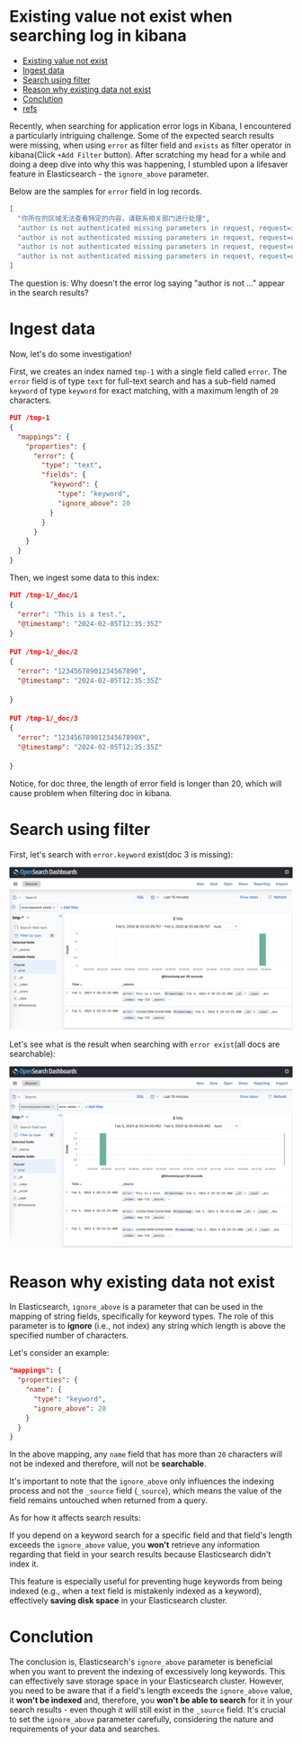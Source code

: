 # Existing value not exist when searching log in kibana

<!-- toc -->

- [Existing value not exist](#existing-value-not-exist)
- [Ingest data](#ingest-data)
- [Search using filter](#search-using-filter)
- [Reason why existing data not exist](#reason-why-existing-data-not-exist)
- [Conclution](#conclution)
- [refs](#refs)

<!-- tocstop -->

Recently, when searching for application error logs in Kibana, I encountered a particularly intriguing challenge. Some of the expected search results were missing, when using `error` as filter field and `exists` as filter operator in kibana(Click `+Add Filter` button). After scratching my head for a while and doing a deep dive into why this was happening, I stumbled upon a lifesaver feature in Elasticsearch - the `ignore_above` parameter.

Below are the samples for `error` field in log records.

```json
[
  "你所在的区域无法查看特定的内容，请联系相关部门进行处理",
  "author is not authenticated missing parameters in request, request=id_is:Kp3mE5QJwVHkM1Wl3xCg client_id_is:MoNRe2Qxvz4nR8R9oZtA payment_number:\"jXb9q8flSY6vQIpV3GtE\" order_detail_id:L3R9mU1W8pN9gKuH6Wz deliver_timestamp:{seconds:QG4cP2a0QK6SxI6D0EbR} resp=internal_code:INTERNAL_CODE_PAYMENT_NOT_FOUND result_description:\"INTERNAL_CODE_PAYMENT_NOT_FOUND\"",
  "author is not authenticated missing parameters in request, request=user_id_is:T7L3b4HnE1pM6L9QeXy5 client_id_is:w1L6i0uJ3S0A9X6K4G5 payment_number:\"K0l6W0kR2rH9Y0O5Z0x8\" order_detail_id:J2A0B1Z4uE9X7Y2W7L0E deliver_timestamp:{seconds:1I3lC6nT8Q4N7j0X4I6v} resp=internal_code:INTERNAL_CODE_PAYMENT_NOT_FOUND result_description:\"INTERNAL_CODE_PAYMENT_NOT_FOUND\"",
  "author is not authenticated missing parameters in request, request=user_id_is:G5B9kS6pJ3C7H0D8K6M4 client_id_is:w9R0V6mF3A8D4H1G2G6 payment_number:\"Z3R0b8D7uJ2Z4Q5W7X6E\" order_detail_id:Y7T2R8X1vI6E0G3C7M3E deliver_timestamp:{seconds:4K6G9O5N3fP1K6S7R8Y} resp=internal_code:INTERNAL_CODE_PAYMENT_NOT_FOUND result_description:\"INTERNAL_CODE_PAYMENT_NOT_FOUND\"",
  "author is not authenticated missing parameters in request, request=user_id_is:U8T0D9hE8C3L6H9K5V7 client_id_is:O4xH2L3K5R0C9X2O9M0 merchant_id_iss:z5fN6qO0R4eV9tK8E2bB payment_number:\"D9H4fQ2O5W3C7R8E2C6\" order_detail_id:W8sI5kQ2dP3W1C7G9T5 deliver_timestamp:{seconds:R0U7X1Q3U5sE2Y4O8D} resp=internal_code:INTERNAL_CODE_PAYMENT_NOT_FOUND result_description:\"INTERNAL_CODE_PAYMENT_NOT_FOUND\""
]
```

The question is: Why doesn't the error log saying "author is not ..." appear in the search results?

# Ingest data

Now, let's do some investigation!

First, we creates an index named `tmp-1` with a single field called `error`. The `error` field is of type `text` for full-text search and has a sub-field named `keyword` of type `keyword` for exact matching, with a maximum length of `20` characters.

```json
PUT /tmp-1
{
  "mappings": {
    "properties": {
      "error": {
        "type": "text",
        "fields": {
          "keyword": {
            "type": "keyword",
            "ignore_above": 20
          }
        }
      }
    }
  }
}
```

Then, we ingest some data to this index:

```json
PUT /tmp-1/_doc/1
{
  "error": "This is a test.",
  "@timestamp": "2024-02-05T12:35:35Z"
}

PUT /tmp-1/_doc/2
{
  "error": "12345678901234567890",
  "@timestamp": "2024-02-05T12:35:35Z"

}

PUT /tmp-1/_doc/3
{
  "error": "12345678901234567890X",
  "@timestamp": "2024-02-05T12:35:35Z"

}
```

Notice, for doc three, the length of error field is longer than 20, which will cause problem when filtering doc in kibana.

# Search using filter

First, let's search with `error.keyword` exist(doc 3 is missing):

![Search with error.keyword exist](https://raw.githubusercontent.com/lichuan6/i/main/es/Screenshot%202024-02-05%20at%2020.48.52.png)

Let's see what is the result when searching with `error exist`(all docs are searchable):

![Search with error exist](https://github.com/lichuan6/i/blob/main/es/Screenshot%202024-02-05%20at%2020.49.15.png?raw=true)

# Reason why existing data not exist

In Elasticsearch, `ignore_above` is a parameter that can be used in the mapping of string fields, specifically for keyword types. The role of this parameter is to **ignore** (i.e., not index) any string which length is above the specified number of characters.

Let's consider an example:

```json
"mappings": {
  "properties": {
    "name": {
      "type": "keyword",
      "ignore_above": 20
    }
  }
}
```

In the above mapping, any `name` field that has more than `20` characters will not be indexed and therefore, will not be **searchable**.

It's important to note that the `ignore_above` only influences the indexing process and not the `_source` field (`_source`), which means the value of the field remains untouched when returned from a query.

As for how it affects search results:

If you depend on a keyword search for a specific field and that field's length exceeds the `ignore_above` value, you **won't** retrieve any information regarding that field in your search results because Elasticsearch didn't index it.

This feature is especially useful for preventing huge keywords from being indexed (e.g., when a text field is mistakenly indexed as a keyword), effectively **saving disk space** in your Elasticsearch cluster.

# Conclution

The conclusion is, Elasticsearch's `ignore_above` parameter is beneficial when you want to prevent the indexing of excessively long keywords. This can effectively save storage space in your Elasticsearch cluster. However, you need to be aware that if a field's length exceeds the `ignore_above` value, it **won't be indexed** and, therefore, you **won't be able to search** for it in your search results - even though it will still exist in the `_source` field. It's crucial to set the `ignore_above` parameter carefully, considering the nature and requirements of your data and searches.
